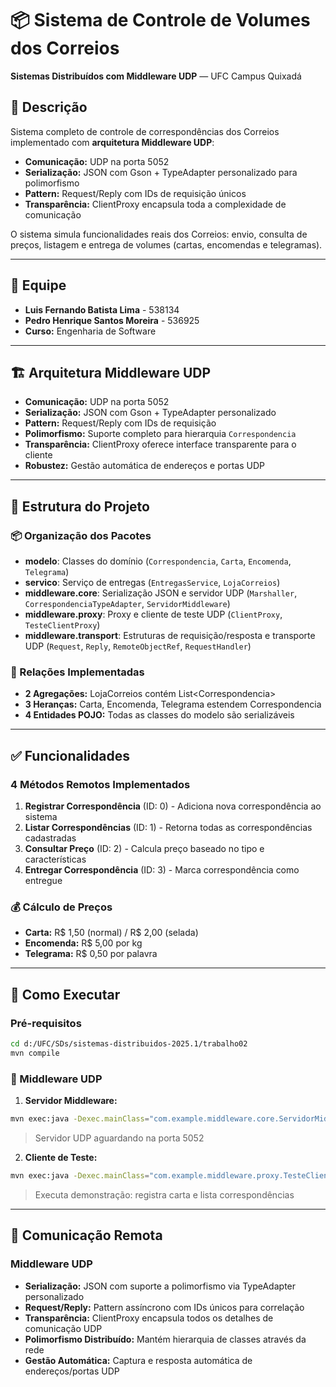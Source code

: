 # 📦 Sistema de Controle de Volumes dos Correios

**Sistemas Distribuídos com Middleware UDP** — UFC Campus Quixadá

## 🧾 Descrição

Sistema completo de controle de correspondências dos Correios implementado com **arquitetura Middleware UDP**:
- **Comunicação:** UDP na porta 5052
- **Serialização:** JSON com Gson + TypeAdapter personalizado para polimorfismo
- **Pattern:** Request/Reply com IDs de requisição únicos
- **Transparência:** ClientProxy encapsula toda a complexidade de comunicação

O sistema simula funcionalidades reais dos Correios: envio, consulta de preços, listagem e entrega de volumes (cartas, encomendas e telegramas).

---

## 👥 Equipe

* **Luis Fernando Batista Lima** - 538134
* **Pedro Henrique Santos Moreira** - 536925
* **Curso:** Engenharia de Software

---

## 🏗️ Arquitetura Middleware UDP

- **Comunicação:** UDP na porta 5052
- **Serialização:** JSON com Gson + TypeAdapter personalizado
- **Pattern:** Request/Reply com IDs de requisição
- **Polimorfismo:** Suporte completo para hierarquia `Correspondencia`
- **Transparência:** ClientProxy oferece interface transparente para o cliente
- **Robustez:** Gestão automática de endereços e portas UDP

---

## 🧱 Estrutura do Projeto

### 📦 Organização dos Pacotes

- **modelo**: Classes do domínio (`Correspondencia`, `Carta`, `Encomenda`, `Telegrama`)
- **servico**: Serviço de entregas (`EntregasService`, `LojaCorreios`)
- **middleware.core**: Serialização JSON e servidor UDP (`Marshaller`, `CorrespondenciaTypeAdapter`, `ServidorMiddleware`)
- **middleware.proxy**: Proxy e cliente de teste UDP (`ClientProxy`, `TesteClientProxy`)
- **middleware.transport**: Estruturas de requisição/resposta e transporte UDP (`Request`, `Reply`, `RemoteObjectRef`, `RequestHandler`)

### 🔗 Relações Implementadas
- **2 Agregações:** LojaCorreios contém List&lt;Correspondencia&gt;
- **3 Heranças:** Carta, Encomenda, Telegrama estendem Correspondencia
- **4 Entidades POJO:** Todas as classes do modelo são serializáveis

---

## ✅ Funcionalidades

### 4 Métodos Remotos Implementados
1. **Registrar Correspondência** (ID: 0) - Adiciona nova correspondência ao sistema
2. **Listar Correspondências** (ID: 1) - Retorna todas as correspondências cadastradas
3. **Consultar Preço** (ID: 2) - Calcula preço baseado no tipo e características
4. **Entregar Correspondência** (ID: 3) - Marca correspondência como entregue

### 💰 Cálculo de Preços
- **Carta:** R$ 1,50 (normal) / R$ 2,00 (selada)
- **Encomenda:** R$ 5,00 por kg
- **Telegrama:** R$ 0,50 por palavra

---

## 🚀 Como Executar

### Pré-requisitos
```bash
cd d:/UFC/SDs/sistemas-distribuidos-2025.1/trabalho02
mvn compile
```

### 🔶 Middleware UDP

1. **Servidor Middleware:**
```bash
mvn exec:java -Dexec.mainClass="com.example.middleware.core.ServidorMiddleware"
```
> Servidor UDP aguardando na porta 5052

2. **Cliente de Teste:**
```bash
mvn exec:java -Dexec.mainClass="com.example.middleware.proxy.TesteClientProxy"
```
> Executa demonstração: registra carta e lista correspondências

---

## 🔗 Comunicação Remota

### Middleware UDP
- **Serialização:** JSON com suporte a polimorfismo via TypeAdapter personalizado
- **Request/Reply:** Pattern assíncrono com IDs únicos para correlação
- **Transparência:** ClientProxy encapsula todos os detalhes de comunicação UDP
- **Polimorfismo Distribuído:** Mantém hierarquia de classes através da rede
- **Gestão Automática:** Captura e resposta automática de endereços/portas UDP